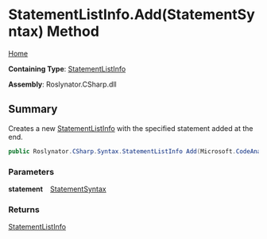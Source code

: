 # StatementListInfo\.Add\(StatementSyntax\) Method

[Home](../../../../../README.md)

**Containing Type**: [StatementListInfo](../README.md)

**Assembly**: Roslynator\.CSharp\.dll

## Summary

Creates a new [StatementListInfo](../README.md) with the specified statement added at the end\.

```csharp
public Roslynator.CSharp.Syntax.StatementListInfo Add(Microsoft.CodeAnalysis.CSharp.Syntax.StatementSyntax statement)
```

### Parameters

**statement** &ensp; [StatementSyntax](https://docs.microsoft.com/en-us/dotnet/api/microsoft.codeanalysis.csharp.syntax.statementsyntax)

### Returns

[StatementListInfo](../README.md)


